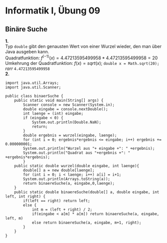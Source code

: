 # **Informatik I, Übung 09**
## **Binäre Suche**

**1.** <br>
Typ `double` gibt den genausten Wert von einer Wurzel wieder, den man über Java ausgeben kann. <br>
Quadratfunktion: $f^(-1)(x) = 4.47213595499958 * 4.47213595499958 = 20$ <br>
Umkehrung der Quadratfunktion: $f(x) = sqrt (x)$; `double x = Math.sqrt(20);` $rarr$ `4.47213595499958` <br>
**2.** <br>

    import java.util.Arrays;
    import java.util.Scanner;

    public class binaerSuche {
        public static void main(String[] args) {
            Scanner console = new Scanner(System.in);
            double eingabe = console.nextDouble();
            int laenge = (int) eingabe;
            if (eingabe < 0) {
                System.out.println(Double.NaN);
                return;
            }
            double ergebnis = wurzel(eingabe, laenge);
            for (int i = 0; ergebnis*ergebnis <= eingabe; i++) ergebnis += 0.000000001;
            System.out.println("Wurzel aus "+ eingabe +": " +ergebnis);
            System.out.println("Quadrat aus "+ergebnis +": " +ergebnis*ergebnis);
            }
        public static double wurzel(double eingabe, int laenge){
            double[] a = new double[laenge];
            for (int i = 0; i < laenge; i++) a[i] = i+1;
            System.out.println(Arrays.toString(a));
            return binaereSuche(a, eingabe,0,laenge);
        }
        public static double binaereSuche(double[] a, double eingabe, int left, int right) {
            if(left == right) return left;
            else {
                int m = (left + right) / 2;
                if(eingabe < a[m] * a[m]) return binaereSuche(a, eingabe, left, m)
                else return binaereSuche(a, eingabe, m+1, right);
            }
        }
    }